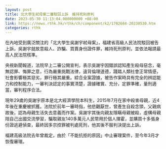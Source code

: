 ```yaml
---
layout: post
title: 北大學生弒母案二審駁回上訴　維持死刑原判
date: 2023-05-30 11:13:04.000000000 +08:00
link: https://news.rthk.hk/rthk/ch/component/k2/1702684-20230530.htm
categories: rthk
---
```


在內地受到廣泛關注的「北大學生吳謝宇弒母案」，福建省高級人民法院駁回被告上訴，吳謝宇就故意殺人、詐騙、買賣身份證件罪，維持死刑原判，並依法報請最高人民法院核準。

央視新聞報道，法院早上二審公開宣判，表示吳謝宇因錯誤認知產生殺母惡念，毫無認罪、悔罪之意，行為嚴重挑戰法律，違背倫理道德，踐踏人類社會正常情感，社會影響極其惡劣，罪行極其嚴重。綜合全案證據，被告作案時具有完全的辨認能力和控制能力，一審判決認定的事實清楚，證據確實、充分，定罪準確，量刑適當，審判程序合法。

現年29歲的吳謝宇原本是北大經濟學院本科生，2015年7月在家中殺害母親，近4年後在重慶被抓獲。法院於前年一審時指，他悲觀厭世，曾產生自殺念頭，父親病故後，認為母親生活失去意義而作案。吳謝宇其後向親友隱瞞母親被殺，虛構母親陪自己出國交流學習，騙取親友140多萬元人民幣用於個人揮霍，並購買十多張身份證逃避偵查，最終因多宗控罪被判處死刑，他其後不服判決提出上訴。

福建高級法院去年曾裁定，由於「不能抗拒的原因」中止審理案件，至今年3月才恢復審理。

